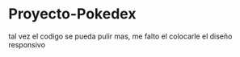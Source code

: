 # Proyecto-Pokedex
tal vez el codigo se pueda pulir mas, me falto el colocarle el diseño responsivo
